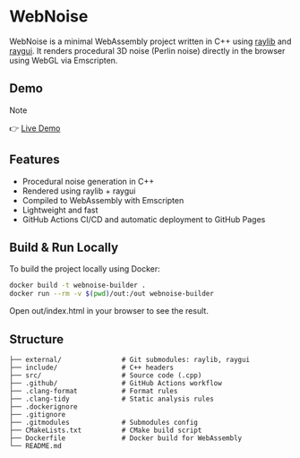 # WebNoise

WebNoise is a minimal WebAssembly project written in C++ using [raylib](https://www.raylib.com/) and [raygui](https://github.com/raysan5/raygui). It renders procedural 3D noise (Perlin noise) directly in the browser using WebGL via Emscripten.

## Demo
> [!NOTE]  
> 👉 [Live Demo](https://birdup9000.github.io/webnoise/)


## Features

- Procedural noise generation in C++
- Rendered using raylib + raygui
- Compiled to WebAssembly with Emscripten
- Lightweight and fast
- GitHub Actions CI/CD and automatic deployment to GitHub Pages

## Build & Run Locally

To build the project locally using Docker:

```bash
docker build -t webnoise-builder .
docker run --rm -v $(pwd)/out:/out webnoise-builder
```
Open out/index.html in your browser to see the result.

## Structure
```
├── external/               # Git submodules: raylib, raygui
├── include/                # C++ headers
├── src/                    # Source code (.cpp)
├── .github/                # GitHub Actions workflow
├── .clang-format           # Format rules
├── .clang-tidy             # Static analysis rules
├── .dockerignore
├── .gitignore
├── .gitmodules             # Submodules config
├── CMakeLists.txt          # CMake build script
├── Dockerfile              # Docker build for WebAssembly
└── README.md
```